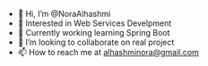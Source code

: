 - 👋 Hi, I’m @NoraAlhashmi
- 👀 Interested in Web Services Develpment
- 🌱 Currently working learning Spring Boot 
- 💞️ I’m looking to collaborate on real project
- 📫 How to reach me at alhashminora@gmail.com

<!---
NoraAlhashmi/NoraAlhashmi is a ✨ special ✨ repository because its `README.md` (this file) appears on your GitHub profile.
You can click the Preview link to take a look at your changes.
--->
